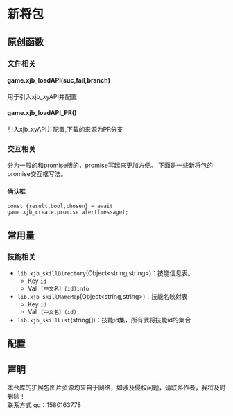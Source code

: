 # 新将包
## 原创函数
### 文件相关
#### game.xjb_loadAPI(suc,fail,branch)
用于引入xjb_xyAPI并配置
#### game.xjb_loadAPI_PR()
引入xjb_xyAPI并配置,下载的来源为PR分支
### 交互相关
分为一般的和promise版的，promise写起来更加方便。
下面是一些新将包的promise交互框写法。
#### 确认框
```
const {result,bool,chosen} = await game.xjb_create.promise.alert(message);
```
## 常用量
### 技能相关
- `lib.xjb_skillDirectory`(Object<string,string>)：技能信息表。
  - Key  `id`
  - Val `〖中文名〗(id)info`
- `lib.xjb_skillNameMap`(Object<string,string>)：技能名映射表
  - Key `id`
  - Val `〖中文名〗(id)`
- `lib.xjb_skillList`(string[])：技能id集，所有武将技能id的集合
## 配置

## 声明
本仓库的扩展包图片资源均来自于网络，如涉及侵权问题，请联系作者，我将及时删除！  
联系方式
qq：1580163778
